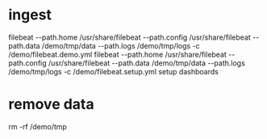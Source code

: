# ingest
filebeat --path.home /usr/share/filebeat --path.config /usr/share/filebeat --path.data /demo/tmp/data --path.logs /demo/tmp/logs -c /demo/filebeat.demo.yml
filebeat --path.home /usr/share/filebeat --path.config /usr/share/filebeat --path.data /demo/tmp/data --path.logs /demo/tmp/logs -c /demo/filebeat.setup.yml setup dashboards

# remove data
rm -rf /demo/tmp
